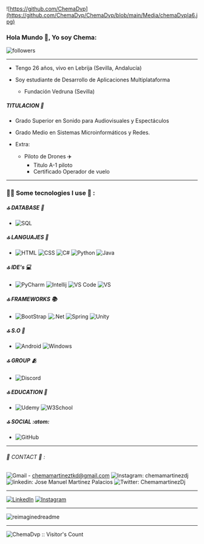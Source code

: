 ![https://github.com/ChemaDvp](https://github.com/ChemaDvp/ChemaDvp/blob/main/Media/chemaDvpIa6.jpg)


### Hola Mundo 👋, Yo soy Chema:
 <img alt="followers" src="https://img.shields.io/github/followers/ChemaDvp?label=Followers&style=social">
 
---

* Tengo 26 años, vivo en Lebrija (Sevilla, Andalucía)

* Soy estudiante de Desarrollo de Aplicaciones Multiplataforma
  * Fundación Vedruna (Sevilla)

##### TITULACION 📑
* Grado Superior en Sonido para Audiovisuales y Espectáculos

* Grado Medio en Sistemas Microinformáticos y Redes.

* Extra:
  * Piloto de Drones ✈️
    * Titulo A-1 piloto
    * Certificado Operador de vuelo
      
---

### 👩‍💻 Some tecnologies I use 🎯 :
##### 🔝 DATABASE 📂
- ![SQL](https://img.shields.io/badge/MySQL-005C84?style=for-the-badge&logo=mysql&logoColor=white)

##### 🔝 LANGUAJES 📑
- ![HTML](https://img.shields.io/badge/HTML5-E34F26?style=for-the-badge&logo=html5&logoColor=white) ![CSS](https://img.shields.io/badge/CSS3-1572B6?style=for-the-badge&logo=css3&logoColor=white) ![C#](https://img.shields.io/badge/C%23-239120?style=for-the-badge&logo=c-sharp&logoColor=white) ![Python](https://img.shields.io/badge/Python-FFD43B?style=for-the-badge&logo=python&logoColor=blue) ![Java](https://img.shields.io/badge/java-%23ED8B00.svg?style=for-the-badge&logo=openjdk&logoColor=white)

##### 🔝 IDE's 💻
- ![PyCharm](https://img.shields.io/badge/PyCharm-000000.svg?&style=for-the-badge&logo=PyCharm&logoColor=white) ![Intellij](https://img.shields.io/badge/IntelliJ_IDEA-000000.svg?style=for-the-badge&logo=intellij-idea&logoColor=white) ![VS Code](https://img.shields.io/badge/VSCode-0078D4?style=for-the-badge&logo=visual%20studio%20code&logoColor=white) ![VS](https://img.shields.io/badge/Visual_Studio-5C2D91?style=for-the-badge&logo=visual%20studio&logoColor=white)

##### 🔝 FRAMEWORKS 📚
- ![BootStrap](https://img.shields.io/badge/Bootstrap-563D7C?style=for-the-badge&logo=bootstrap&logoColor=white) ![.Net](https://img.shields.io/badge/.NET-512BD4?style=for-the-badge&logo=dotnet&logoColor=white) ![Spring]( 	https://img.shields.io/badge/Spring-6DB33F?style=for-the-badge&logo=spring&logoColor=white) ![Unity](https://img.shields.io/badge/Unity-100000?style=for-the-badge&logo=unity&logoColor=white)

##### 🔝 S.O 💾
- ![Android](https://img.shields.io/badge/Android-3DDC84?style=for-the-badge&logo=android&logoColor=white) ![Windows]( 	https://img.shields.io/badge/Windows-0078D6?style=for-the-badge&logo=windows&logoColor=white)


##### 🔝 GROUP 🫂
- ![Discord](https://img.shields.io/badge/Discord-5865F2?style=for-the-badge&logo=discord&logoColor=white)

##### 🔝 EDUCATION 📖
- ![Udemy](https://img.shields.io/badge/Udemy-EC5252?style=for-the-badge&logo=Udemy&logoColor=white) ![W3School](https://img.shields.io/badge/W3Schools-04AA6D?style=for-the-badge&logo=W3Schools&logoColor=white)


##### 🔝 SOCIAL :atom:
- ![GitHub](https://img.shields.io/badge/GitHub-100000?style=for-the-badge&logo=github&logoColor=white) 
---

###### 📱 CONTACT 📧 :

![Gmail](https://img.shields.io/badge/Gmail-D14836?style=for-the-badge&logo=gmail&logoColor=white) - chemamartineztkd@gmail.com
![Instagram:](https://img.shields.io/badge/Instagram-E4405F?style=for-the-badge&logo=instagram&logoColor=white) chemamartinezdj
![linkedin:](https://img.shields.io/badge/LinkedIn-0077B5?style=for-the-badge&logo=linkedin&logoColor=white) Jose Manuel Martinez Palacios
![Twitter:](https://img.shields.io/badge/Twitter-1DA1F2?style=for-the-badge&logo=twitter&logoColor=white) ChemamartinezDj

---
<a href="https://www.linkedin.com/in/JoseManuelMartínezPalacios/" target="_blank"><img src="https://img.shields.io/badge/LinkedIn-%230077B5.svg?&style=flat-square&logo=linkedin&logoColor=white" alt="LinkedIn"></a>
<a href="https://www.instagram.com/chemamartinezdj/" target="_blank"><img src="https://img.shields.io/badge/Instagram-%23E4405F.svg?&style=flat-square&logo=instagram&logoColor=white" alt="Instagram"></a>

---

<img src="https://myreadme.vercel.app/api/embed/ChemaDvp?panels=userstatistics,toprepositories,toplanguages,commitgraph" alt="reimaginedreadme" />

---
<img src="https://profile-counter.glitch.me/{ChemaDvp}/count.svg" alt="ChemaDvp :: Visitor's Count" />
